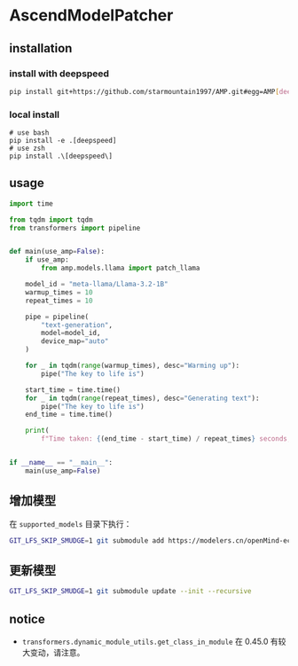 # AscendModelPatcher

## installation

### install with deepspeed
```bash
pip install git+https://github.com/starmountain1997/AMP.git#egg=AMP[deepspeed]
```

### local install

```shell
# use bash
pip install -e .[deepspeed]
# use zsh
pip install .\[deepspeed\]
```


## usage

```python
import time

from tqdm import tqdm
from transformers import pipeline


def main(use_amp=False):
    if use_amp:
        from amp.models.llama import patch_llama

    model_id = "meta-llama/Llama-3.2-1B"
    warmup_times = 10
    repeat_times = 10

    pipe = pipeline(
        "text-generation",
        model=model_id,
        device_map="auto"
    )

    for _ in tqdm(range(warmup_times), desc="Warming up"):
        pipe("The key to life is")

    start_time = time.time()
    for _ in tqdm(range(repeat_times), desc="Generating text"):
        pipe("The key to life is")
    end_time = time.time()

    print(
        f"Time taken: {(end_time - start_time) / repeat_times} seconds, use_amp: {use_amp}")


if __name__ == "__main__":
    main(use_amp=False)
```

## 增加模型

在 `supported_models` 目录下执行：

```bash
GIT_LFS_SKIP_SMUDGE=1 git submodule add https://modelers.cn/openMind-ecosystem/Yi-6B.git
```

## 更新模型

```bash
GIT_LFS_SKIP_SMUDGE=1 git submodule update --init --recursive
```

## notice
- `transformers.dynamic_module_utils.get_class_in_module` 在 0.45.0 有较大变动，请注意。